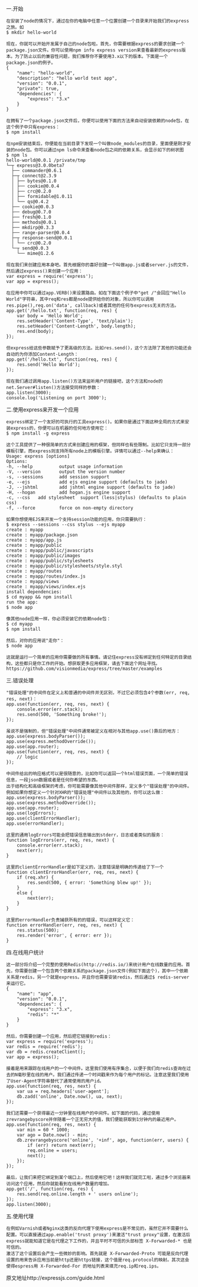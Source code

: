 一.开始

	在安装了node的情况下，通过在你的电脑中任意一个位置创建一个目录来开始我们的express之旅。如
	$ mkdir hello-world

	现在，你就可以开始开发属于自己的node包啦。首先，你需要根据express的要求创建一个package.json文件。你可以使用npm info express version来查看最新的express版本。为了防止以后的兼容性问题，我们推荐你不要使用3.x以下的版本。下面是一个package.json的例子。
	{
		"name": "hello-world",
		"description": "hello world test app",
		"version": "0.0.1",
		"private": true,
		"dependencies": {
			"express": "3.x"
		}
	}

	在拥有了一个package.json文件后，你便可以使用下面的方法来自动安装依赖的node包，在这个例子中只有express：
	$ npm install

	在npm安装结束后，你便能在当前目录下发现一个叫做node_modules的目录，里面便是刚才安装的node包。你可以通过npm ls命令来查看node包之间的依赖关系，会显示如下的树状图
	$ npm ls
	hello-world@0.0.1 /private/tmp
	└─┬ express@3.0.0beta7
	  ├── commander@0.6.1
	  ├─┬ connect@2.3.9
	  │ ├── bytes@0.1.0
 	  │ ├── cookie@0.0.4
	  │ ├── crc@0.2.0
	  │ ├── formidable@1.0.11
	  │ └── qs@0.4.2
	  ├── cookie@0.0.3
	  ├── debug@0.7.0
	  ├── fresh@0.1.0
	  ├── methods@0.0.1
	  ├── mkdirp@0.3.3
	  ├── range-parser@0.0.4
	  ├─┬ response-send@0.0.1
	  │ └── crc@0.2.0
	  └─┬ send@0.0.3
	    └── mime@1.2.6							

	现在我们来创建应用本身吧。首先根据你的喜好创建一个叫做app.js或者server.js的文件，然后通过express()来创建一个应用：
	var express = require('express');
	var app = express();

	在应用中你可以通过app.VERB()来设置路由。如在下面这个例子中"get /"会回应"Hello World"字符串，其中req和res都是node提供给你的对象，所以你可以调用res.pipe(),req.on('data', callback)或者其他的任何与express无关的方法。
	app.get('/hello.txt', function(req, res) {
		var body = 'Hello World';
		res.setHeader('Content-Type', 'text/plain');
		res.setHeader('Content-Length', body.length);
		res.end(body);
	});

	但express给这些参数赋予了更高级的方法。比如res.send()，这个方法除了其他的功能还会自动的为你添加Content-Length：
	app.get('/hello.txt', function(req, res) {
		res.send('Hello World');
	});

	现在我们通过调用app.listen()方法来监听用户的链接吧，这个方法和node的net.Server#listen()方法接受同样的参数：
	app.listen(3000);
	console.log('Listening on port 3000');

二.使用express来开发一个应用

	express绑定了一个友好的可执行的工具express()。如果你是通过下面这种全局的方式来安装express的，你便可以在机器的任何地方使用它：
	$ npm install -g express

	这个工具提供了一种很简单的方式来创建应用的框架，但同样也有些限制。比如它只支持一部分模板引擎，而express则支持所有node上的模板引擎。详情可以通过--help来确认：
	Usage: express [options]
	Options:
	-h, --help          output usage information
	-V, --version       output the version number
	-s, --sessions      add session support
	-e, --ejs           add ejs engine support (defaults to jade)
	-J, --jshtml        add jshtml engine support (defaults to jade)
	-H, --hogan         add hogan.js engine support
	-c, --css   add stylesheet  support (less|stylus) (defaults to plain css)
	-f, --force         force on non-empty directory

	如果你想使用EJS来开发一个支持session功能的应用，你只需要执行：
	$ express --sessions --css stylus --ejs myapp
	create : myapp
	create : myapp/package.json
	create : myapp/app.js
	create : myapp/public
	create : myapp/public/javascripts
	create : myapp/public/images
	create : myapp/public/stylesheets
	create : myapp/public/stylesheets/style.styl
	create : myapp/routes
	create : myapp/routes/index.js
	create : myapp/views
	create : myapp/views/index.ejs
	install dependencies:
	$ cd myapp && npm install
	run the app:
	$ node app 
	
	像其他node应用一样，你必须安装它的依赖node包：
	$ cd myapp
	$ npm install

	然后，对你的应用说"走你"：
	$ node app

	这就是运行一个简单的应用你需要做的所有事情。请记住express没有绑定到任何特定的目录结构，这些都只是你工作的开始。想获取更多应用框架，请去下面这个网址寻找。
	https://github.com/visionmedia/express/tree/master/examples

三.错误处理

	"错误处理"的中间件在定义上和普通的中间件并无区别，不过它必须包含4个参数(err, req, res, next)：
	app.use(function(err, req, res, next) {
		console.error(err.stack);
		res.send(500, 'Something broke!');
	});

	虽说不是强制的，但"错误处理"中间件通常被定义在相对与其他app.use()靠后的地方：
	app.use(express.bodyParser());
	app.use(express.methodOverride());
	app.use(app.router);
	app.use(function(err, req, res, next) {
		// logic
	});

	中间件给出的响应格式可以是很随意的，比如你可以返回一个html错误页面，一个简单的错误信息，一段json数据或者是任何你希望的东西。
	出于结构化和高级框架的考虑，你可能需要像其他中间件那样，定义多个"错误处理"的中间件。例如如果你想定义一个针对XHR的"错误处理"中间件以及其他的，你可以这么做：
	app.use(express.bodyParser());
	app.use(express.methodOverride());
	app.use(app.router);
	app.use(logErrors);
	app.use(clientErrorHandler);
	app.use(errorHandler);

	这里的通用logErrors可能会把错误信息输出到stderr，日志或者类似的服务：
	function logErrors(err, req, res, next) {
		console.error(err.stack);
		next(err);
	}

	这里的clientErrorHandler是如下定义的，注意错误是明确的传递给了下一个
	function clientErrorHandler(err, req, res, next) {
		if (req.xhr) {
			res.send(500, { error: 'Something blew up!' });
		}
		else {
			next(err);
		}
	}

	这里的errorHandler负责捕获所有的的错误，可以这样定义它：
	function errorHandler(err, req, res, next) {
		res.status(500);
		res.render('error', { error: err });
	}

四.在线用户统计

	这一部分将介绍一个完整的使用Redis(http://redis.io/)来统计用户在线数量的应用。首先，你需要创建一个包含两个依赖关系的package.json文件(例如下面这个)，其中一个依赖关系是redis，另一个就是express。并且你也需要安装redis，然后通过$ redis-server 来运行它。
	{
		"name": "app",
		"version": "0.0.1",
		"dependencies": {
			"express": "3.x",
			"redis": "*"
		}
	}

	然后，你需要创建一个应用，然后把它链接到redis：
	var express = require('express');
	var redis = require('redis');
	var db = redis.createClient();
	var app = express();

	接着是用来跟踪在线用户的一个中间件。这里我们使用有序集合，以便于我们向redis查询在过去的N毫秒里在线的用户。我们通过传递一个时间戳来作为每个用户的标记。注意这里我们使用了User-Agent字符串替代了通常使用的用户id。
	app.use(function(req, res, next) {
		var ua = req.headers['user-agent'];
		db.zadd('online', Date.now(), ua, next);
	});

	我们还需要一个获得最近一分钟里在线用户的中间件。如下面的代码，通过使用zrevrangebyscore并伴随着一个正无穷大的值，我们便能获取到1分钟内的最近用户。
	app.use(function(req, res, next) {
		var min = 60 * 1000;
		var ago = Date.now() - min;
		db.zrevrangebyscore('online', '+inf', ago, function(err, users) {
			if (err) return next(err);
			req.online = users;
			next();
		});
	});

	最后，让我们来把它绑定到某个端口上，然后使用它吧！这样我们就完工啦，通过多个浏览器来访问这个应用，然后你就能看到在线用户数量的增加。
	app.get('/', function(req, res) {
		res.send(req.online.length + ' users online');
	});
	app.listen(3000);

五.使用代理

	在例如Varnish或者Nginx这类的反向代理下使用express是不常见的，虽然它并不需要什么配置。可以直接通过app.enable('trust proxy')来激活"trust proxy"设置，在激活后express就能知道它是在代理之下工作的，并且平时不可信的头部标签 X-Forwarded-* 也是可信的。
	激活了这个设置后会产生一些微妙的影响。首先就是 X-Forwarded-Proto 可能是反向代理设置的用来告诉应用当前是http还是https链接，这个值是req.protocol的映射。其次这会使得espress用 X-Forwarded-For 的地址列表来填充req.ip和req.ips。


原文地址http://expressjs.com/guide.html

